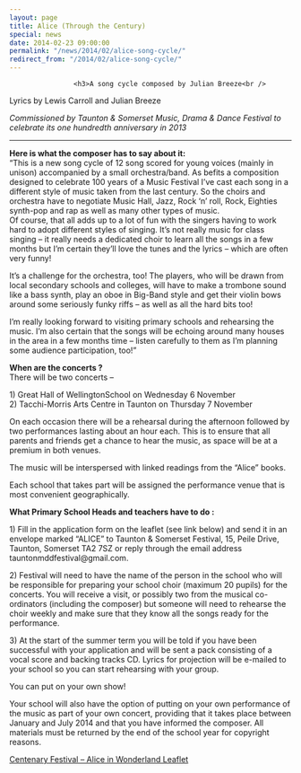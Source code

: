 ```yaml
---
layout: page
title: Alice (Through the Century)
special: news
date: 2014-02-23 09:00:00
permalink: "/news/2014/02/alice-song-cycle/"
redirect_from: "/2014/02/alice-song-cycle/"
---
```

<section>

                    
                    <h3>A song cycle composed by Julian Breeze<br />
Lyrics by Lewis Carroll and Julian Breeze</h3>
<p><em>Commissioned by Taunton &#038; Somerset Music, Drama &#038; Dance Festival to celebrate its one hundredth anniversary in 2013</em></p>
<hr />
<p><strong>Here is what the composer has to say about it: </strong><br />
“This is a new song cycle of 12 song scored for young voices (mainly in unison) accompanied by a small orchestra/band.  As befits a composition designed to celebrate 100 years of a Music Festival I&#8217;ve cast each song in a different style of music taken from the last century.  So the choirs and orchestra have to negotiate Music Hall, Jazz, Rock ‘n’ roll, Rock, Eighties synth-pop and rap as well as many other types of music.<br />
Of course, that all adds up to a lot of fun with the singers having to work hard to adopt different styles of singing.  It’s not really music for class singing – it really needs a dedicated choir to learn all the songs in a few months but I&#8217;m certain they’ll love the tunes and the lyrics – which are often very funny! </p>
<p>It’s a challenge for the orchestra, too!  The players, who will be drawn from local secondary schools and colleges, will have to make a trombone sound like a bass synth, play an oboe in Big-Band style and get their violin bows around some seriously funky riffs – as well as all the hard bits too! </p>
<p>I&#8217;m really looking forward to visiting primary schools and rehearsing the music. I&#8217;m also certain that the songs will be echoing around many houses in the area in a few months time – listen carefully to them as I&#8217;m planning some audience participation, too!” </p>
<p><strong>When are the concerts ? </strong><br />
There will be two concerts – </p>
<p>1)   Great Hall of WellingtonSchool on Wednesday 6 November<br />
2)   Tacchi-Morris Arts Centre in Taunton on Thursday 7 November </p>
<p>On each occasion there will be a rehearsal during the afternoon followed by two performances lasting about an hour each.  This is to ensure that all parents and friends get a chance to hear the music, as space will be at a premium in both venues. </p>
<p>The music will be interspersed with linked readings from the “Alice” books. </p>
<p>Each school that takes part will be assigned the performance venue that is most convenient geographically. </p>
<p><strong>What Primary School Heads and teachers have to do :</strong></p>
<p>1)   Fill in the application form on the leaflet (see link below) and send it in an envelope marked “ALICE” to Taunton &#038; Somerset Festival, 15, Peile Drive, Taunton, Somerset TA2 7SZ or reply through the email address tauntonmddfestival@gmail.com.</p>
<p>2)   Festival will need to have the name of the person in the school who will be responsible for preparing your school choir (maximum 20 pupils) for the concerts.  You will receive a visit, or possibly two from the musical co-ordinators (including the composer) but someone will need to rehearse the choir weekly and make sure that they know all the songs ready for the performance.</p>
<p>3)  At the start of the summer term you will be told if you have been successful with your application and will be sent a pack consisting of a vocal score and backing tracks CD.  Lyrics for projection will be e-mailed to your school so you can start rehearsing with your group.</p>
<p>You can put on your own show! </p>
<p>Your school will also have the option of putting on your own performance of the music as part of your own concert, providing that it takes place between January and July 2014 and that you have informed the composer.  All materials must be returned by the end of the school year for copyright reasons.</p>
<p><a href="http://www.tauntonfestival.org.uk/wp-content/uploads/2014/02/Centenary-Festival-Alice-in-Wonderland-Leaflet.pdf" onclick="_gaq.push(['_trackEvent','download','http://www.tauntonfestival.org.uk/wp-content/uploads/2014/02/Centenary-Festival-Alice-in-Wonderland-Leaflet.pdf']);" >Centenary Festival &#8211; Alice in Wonderland Leaflet</a></p>

                
</section>

